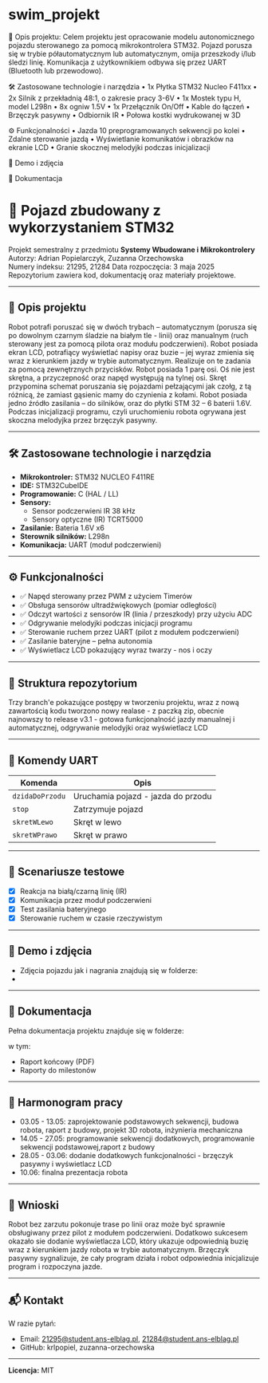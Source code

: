 # swim_projekt

📌 Opis projektu: Celem projektu jest opracowanie modelu autonomicznego pojazdu sterowanego za pomocą mikrokontrolera STM32. Pojazd porusza się w trybie półautomatycznym lub automatycznym, omija przeszkody i/lub śledzi linię. Komunikacja z użytkownikiem odbywa się przez UART (Bluetooth lub przewodowo).

🛠️ Zastosowane technologie i narzędzia
• 1x Płytka STM32 Nucleo F411xx
• 2x Silnik z przekładnią 48:1, o zakresie pracy 3-6V
• 1x Mostek typu H, model L298n
• 8x ogniw 1.5V
• 1x Przełącznik On/Off
• Kable do łączeń
• Brzęczyk pasywny
• Odbiornik IR
• Połowa kostki wydrukowanej w 3D

⚙️ Funkcjonalności
• Jazda 10 preprogramowanych sekwencji po kolei
• Zdalne sterowanie jazdą
• Wyświetlanie komunikatów i obrazków na ekranie LCD
• Granie skocznej melodyjki podczas inicjalizacji

📸 Demo i zdjęcia

📄 Dokumentacja


# 🚗 Pojazd zbudowany z wykorzystaniem STM32

Projekt semestralny z przedmiotu **Systemy Wbudowane i Mikrokontrolery**  
Autorzy: Adrian Popielarczyk, Zuzanna Orzechowska   
Numery indeksu: 21295, 21284 
Data rozpoczęcia: 3 maja 2025
Repozytorium zawiera kod, dokumentację oraz materiały projektowe.

---

## 📌 Opis projektu

Robot potrafi poruszać się w dwóch trybach – automatycznym (porusza się po dowolnym czarnym śladzie na białym tle - linii) oraz manualnym (ruch sterowany jest za pomocą pilota oraz modułu podczerwieni). Robot posiada ekran LCD, potrafiący wyświetlać napisy oraz buzie – jej wyraz zmienia się wraz z kierunkiem jazdy w trybie automatycznym. Realizuje on te zadania za pomocą zewnętrznych przycisków. Robot posiada 1 parę osi. Oś nie jest skrętna, a przyczepność oraz napęd występują na tylnej osi. Skręt przypomina schemat poruszania się pojazdami pełzającymi jak czołg, z tą różnicą, że zamiast gąsienic mamy do czynienia z kołami. Robot posiada jedno źródło zasilania – do silników, oraz do płytki STM 32 – 6 baterii 1.6V. Podczas inicjalizacji programu, czyli uruchomieniu robota ogrywana jest skoczna melodyjka przez brzęczyk pasywny.

---

## 🛠️ Zastosowane technologie i narzędzia

- **Mikrokontroler:** STM32 NUCLEO F411RE
- **IDE:** STM32CubeIDE
- **Programowanie:** C (HAL / LL)
- **Sensory:**
  - Sensor podczerwieni IR 38 kHz
  - Sensory optyczne (IR) TCRT5000
- **Zasilanie:**  Bateria 1.6V x6
- **Sterownik silników:** L298n
- **Komunikacja:** UART (moduł podczerwieni)

---

## ⚙️ Funkcjonalności

- ✅ Napęd sterowany przez PWM z użyciem Timerów
- ✅ Obsługa sensorów ultradźwiękowych (pomiar odległości)
- ✅ Odczyt wartości z sensorów IR (linia / przeszkody) przy użyciu ADC
- ✅ Odgrywanie melodyjki podczas inicjacji programu
- ✅ Sterowanie ruchem przez UART (pilot z modułem podczerwieni)
- ✅ Zasilanie bateryjne – pełna autonomia
- ✅ Wyświetlacz LCD pokazujący wyraz twarzy - nos i oczy

---

## 📁 Struktura repozytorium
Trzy branch'e pokazujące postępy w tworzeniu projektu, wraz z nową zawartością kodu tworzono nowy realase - z paczką zip, obecnie najnowszy to release v3.1 - gotowa funkcjonalność jazdy manualnej i automatycznej, odgrywanie melodyjki oraz wyświetlacz LCD

---

## 🔌 Komendy UART

| Komenda         | Opis                               |
|-----------------|------------------------------------|
| `dzidaDoPrzodu` | Uruchamia pojazd - jazda do przodu |
| `stop`          | Zatrzymuje pojazd                  |
| `skretWLewo`    | Skręt w lewo                       |
| `skretWPrawo`   | Skręt w prawo                      |

---

## 🧪 Scenariusze testowe

- [x] Reakcja na białą/czarną linię (IR)
- [x] Komunikacja przez moduł podczerwieni
- [x] Test zasilania bateryjnego
- [x] Sterowanie ruchem w czasie rzeczywistym

---

## 📸 Demo i zdjęcia

- Zdjęcia pojazdu jak i nagrania znajdują się w folderze:
- 


---

## 📄 Dokumentacja

Pełna dokumentacja projektu znajduje się w folderze:

w tym:
- Raport końcowy (PDF)
- Raporty do milestonów

---

## 📅 Harmonogram pracy

- 03.05 - 13.05: zaprojektowanie podstawowych sekwencji, budowa robota, raport z budowy,  projekt 3D robota, inżynieria
mechaniczna
- 14.05 - 27.05:  programowanie sekwencji dodatkowych, programowanie sekwencji podstawowej,raport z budowy 
- 28.05 - 03.06: dodanie dodatkowych funkcjonalności - brzęczyk pasywny i wyświetlacz LCD
- 10.06: finalna prezentacja robota

---

## 🧠 Wnioski

Robot bez zarzutu pokonuje trase po linii oraz może być sprawnie obsługiwany przez pilot z modułem podczerwieni. Dodatkowo sukcesem okazało sie dodanie wyświetlacza LCD, który ukazuje odpowiednią buzię wraz z kierunkiem jazdy robota w trybie automatycznym. Brzęczyk pasywny sygnalizuje, że cały program działa i robot odpowiednia inicjalizuje program i rozpoczyna jazde.

---

## 📬 Kontakt

W razie pytań:
- Email: 21295@student.ans-elblag.pl, 21284@student.ans-elblag.pl
- GitHub: krlpopiel, zuzanna-orzechowska

---

**Licencja:** MIT  

